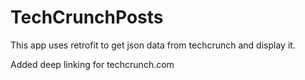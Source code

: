 # TechCrunchPosts


This app uses retrofit to get json data from techcrunch and display it.


Added deep linking for techcrunch.com